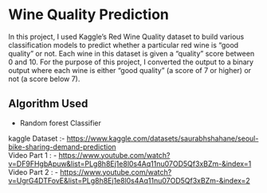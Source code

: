 
# Wine Quality Prediction 
In this project, I used Kaggle’s Red Wine Quality dataset to build various classification models to predict whether a particular red wine is “good quality” or not. Each wine in this dataset is given a “quality” score between 0 and 10. For the purpose of this project, I converted the output to a binary output where each wine is either “good quality” (a score of 7 or higher) or not (a score below 7).   

## Algorithm Used 
* Random forest Classifier 

kaggle Dataset :- https://www.kaggle.com/datasets/saurabhshahane/seoul-bike-sharing-demand-prediction  
Video Part 1 : - https://www.youtube.com/watch?v=DF9FHgbApuw&list=PLg8h8Ej1e8l0s4Aq11nu07OD5Qf3xBZm-&index=1  
Video Part 2 : - https://www.youtube.com/watch?v=UgrG4DTFovE&list=PLg8h8Ej1e8l0s4Aq11nu07OD5Qf3xBZm-&index=2  

